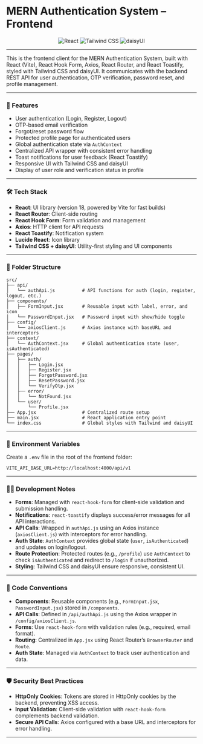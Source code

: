 # MERN Authentication System – Frontend

<div align="center">  
  <div>
    <img src="https://img.shields.io/badge/React-61DAFB?style=for-the-badge&logo=react&logoColor=black" alt="React" />
    <img src="https://img.shields.io/badge/Tailwind_CSS-38B2AC?style=for-the-badge&logo=tailwindcss&logoColor=white" alt="Tailwind CSS" />
    <img src="https://img.shields.io/badge/daisyUI-1C7ED6?style=for-the-badge&logo=daisyui&logoColor=white" alt="daisyUI" />
  </div>
</div>

---

This is the frontend client for the MERN Authentication System, built with React (Vite), React Hook Form, Axios, React Router, and React Toastify, styled with Tailwind CSS and daisyUI. It communicates with the backend REST API for user authentication, OTP verification, password reset, and profile management.

---

### 🚀 Features

- User authentication (Login, Register, Logout)
- OTP-based email verification
- Forgot/reset password flow
- Protected profile page for authenticated users
- Global authentication state via `AuthContext`
- Centralized API wrapper with consistent error handling
- Toast notifications for user feedback (React Toastify)
- Responsive UI with Tailwind CSS and daisyUI
- Display of user role and verification status in profile

---

### 🛠️ Tech Stack

- **React**: UI library (version 18, powered by Vite for fast builds)
- **React Router**: Client-side routing
- **React Hook Form**: Form validation and management
- **Axios**: HTTP client for API requests
- **React Toastify**: Notification system
- **Lucide React**: Icon library
- **Tailwind CSS + daisyUI**: Utility-first styling and UI components

---

### 📂 Folder Structure

```
src/
├── api/
│   └── authApi.js          # API functions for auth (login, register, logout, etc.)
├── components/
│   ├── FormInput.jsx       # Reusable input with label, error, and icon
│   └── PasswordInput.jsx   # Password input with show/hide toggle
├── config/
│   └── axiosClient.js      # Axios instance with baseURL and interceptors
├── context/
│   └── AuthContext.jsx     # Global authentication state (user, isAuthenticated)
├── pages/
│   ├── auth/
│   │   ├── Login.jsx
│   │   ├── Register.jsx
│   │   ├── ForgotPassword.jsx
│   │   ├── ResetPassword.jsx
│   │   └── VerifyOtp.jsx
│   ├── error/
│   │   └── NotFound.jsx
│   └── user/
│       └── Profile.jsx
├── App.jsx                 # Centralized route setup
├── main.jsx                # React application entry point
└── index.css               # Global styles with Tailwind and daisyUI
```

---

### 🔐 Environment Variables

Create a `.env` file in the root of the frontend folder:

```env
VITE_API_BASE_URL=http://localhost:4000/api/v1
```

---

### 🧑‍💻 Development Notes

- **Forms**: Managed with `react-hook-form` for client-side validation and submission handling.
- **Notifications**: `react-toastify` displays success/error messages for all API interactions.
- **API Calls**: Wrapped in `authApi.js` using an Axios instance (`axiosClient.js`) with interceptors for error handling.
- **Auth State**: `AuthContext` provides global state (`user`, `isAuthenticated`) and updates on login/logout.
- **Route Protection**: Protected routes (e.g., `/profile`) use `AuthContext` to check `isAuthenticated` and redirect to `/login` if unauthorized.
- **Styling**: Tailwind CSS and daisyUI ensure responsive, consistent UI.

---

### 🧹 Code Conventions

- **Components**: Reusable components (e.g., `FormInput.jsx`, `PasswordInput.jsx`) stored in `/components`.
- **API Calls**: Defined in `/api/authApi.js` using the Axios wrapper in `/config/axiosClient.js`.
- **Forms**: Use `react-hook-form` with validation rules (e.g., required, email format).
- **Routing**: Centralized in `App.jsx` using React Router’s `BrowserRouter` and `Route`.
- **Auth State**: Managed via `AuthContext` to track user authentication and data.

---

### 🛡️ Security Best Practices

- **HttpOnly Cookies**: Tokens are stored in HttpOnly cookies by the backend, preventing XSS access.
- **Input Validation**: Client-side validation with `react-hook-form` complements backend validation.
- **Secure API Calls**: Axios configured with a base URL and interceptors for error handling.

---
